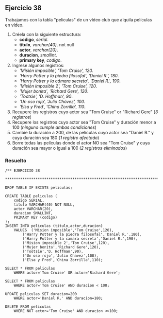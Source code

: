 ## Ejercicio 38

Trabajamos con la tabla "peliculas" de un vídeo club que alquila películas en vídeo.

1. Créela con la siguiente estructura:
	* **codigo**, *serial*.
	* **titulo**, *varchar(40)*. not null
	* **actor**, *varchar(20)*.
	* **duracion**, *smallint*.
	* **primary key**, *codigo*.
2. Ingrese algunos registros:
	* *'Misión imposible', 'Tom Cruise', 120*.
	* *'Harry Potter y la piedra filosofal', 'Daniel R.', 180*.
	* *'Harry Potter y la cámara secreta', 'Daniel R.', 190*.
	* *'Misión imposible 2', 'Tom Cruise', 120*.
	* *'Mujer bonita', 'Richard Gere', 120*.
	* *'Tootsie', 'D. Hoffman', 90*.
	* *'Un oso rojo', 'Julio Chávez', 100*.
	* *'Elsa y Fred', 'China Zorrilla', 110*.
3. Recupere los registros cuyo actor sea "Tom Cruise" or "Richard Gere" (*3 registros*)
4. Recupere los registros cuyo actor sea "Tom Cruise" y duración menor a 100 (*ninguno cumple ambas 
condiciones*)
5. Cambie la duración a 200, de las películas cuyo actor sea "Daniel R." y cuya duración sea 180 (*1 
registro afectado*)
6. Borre todas las películas donde el actor NO sea "Tom Cruise" y cuya duración sea mayor o igual a 
100 (*2 registros eliminados*)


### Resuelto	
``` 			
/** EJERCICIO 38
 ******************************************************************************/

DROP TABLE IF EXISTS peliculas;

CREATE TABLE peliculas (
	codigo SERIAL,
	titulo VARCHAR(40) NOT NULL,
	actor VARCHAR(20),
	duracion SMALLINT,
	PRIMARY KEY (codigo)
);
INSERT INTO peliculas (titulo,actor,duracion)
	VALUES	('Mision imposible','Tom Cruise',120),
		('Harry Potter y la piedra filosofal','Daniel R.',180),
		('Harry Potter y la camara secreta','Daniel R.',190),
		('Mision imposible 2','Tom Cruise',120),
		('Mujer bonita','Richard Gere',120),
		('Tootsie','D. Hoffman',90),
		('Un oso rojo','Julio Chavez',100),
		('Elsa y Fred','China Zorrilla',110);

SELECT * FROM peliculas
	WHERE actor='Tom Cruise' OR actor='Richard Gere';
	
SELECT * FROM peliculas
	WHERE actor='Tom Cruise' AND duracion < 100;
	
UPDATE peliculas SET duracion=200
	WHERE actor='Daniel R.' AND duracion=180;
	
DELETE FROM peliculas
	WHERE NOT actor='Tom Cruise' AND duracion <>100;


``` 			
